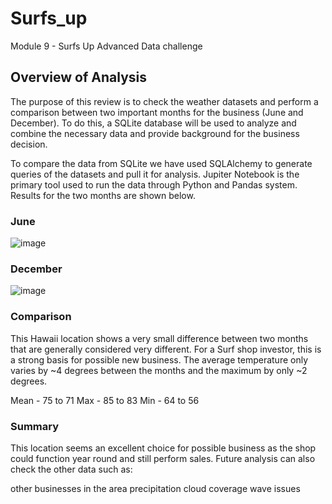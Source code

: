 # Surfs_up
Module 9 - Surfs Up Advanced Data challenge


## Overview of Analysis

The purpose of this review is to check the weather datasets and perform a comparison between two important months for the business (June and December).  To do this, a SQLite database will be used to analyze and combine the necessary data and provide background for the business decision.  

To compare the data from SQLite we have used SQLAlchemy to generate queries of the datasets and pull it for analysis.  Jupiter Notebook is the primary tool used to run the data through Python and Pandas system.  Results for the two months are shown below.

### June
![image](https://user-images.githubusercontent.com/107594247/184515972-c51aee7e-798a-4274-bb13-f7cfcb48fc7c.png)

### December

![image](https://user-images.githubusercontent.com/107594247/184515976-a9fb56c9-f000-4c0c-9234-87b3d62520ec.png)


### Comparison

This Hawaii location shows a very small difference between two months that are generally considered very different.  For a Surf shop investor, this is a strong basis for possible new business.  The average temperature only varies by ~4 degrees between the months and the maximum by only ~2 degrees.

Mean - 75 to 71
Max - 85 to 83
Min - 64 to 56

### Summary

This location seems an excellent choice for possible business as the shop could function year round and still perform sales.  Future analysis can also check the other data such as:

other businesses in the area
precipitation
cloud coverage
wave issues




